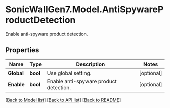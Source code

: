 # SonicWallGen7.Model.AntiSpywareProductDetection
Enable anti-spyware product detection.

## Properties

Name | Type | Description | Notes
------------ | ------------- | ------------- | -------------
**Global** | **bool** | Use global setting. | [optional] 
**Enable** | **bool** | Enable anti-spyware product detection. | [optional] 

[[Back to Model list]](../README.md#documentation-for-models) [[Back to API list]](../README.md#documentation-for-api-endpoints) [[Back to README]](../README.md)


